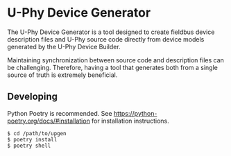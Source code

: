 # U-Phy Device Generator

The U-Phy Device Generator is a tool designed to create fieldbus
device description files and U-Phy source code directly from device
models generated by the U-Phy Device Builder.

Maintaining synchronization between source code and description files
can be challenging. Therefore, having a tool that generates both from
a single source of truth is extremely beneficial.

## Developing

Python Poetry is recommended. See
https://python-poetry.org/docs/#installation for installation
instructions.

    $ cd /path/to/upgen
    $ poetry install
    $ poetry shell
